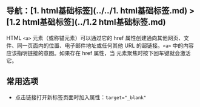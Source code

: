 ## 导航：[1. html基础标签](../../1. html基础标签.md) > [1.2 html基础标签](../1.2 html基础标签.md)

HTML `<a>` 元素（或称锚元素）可以通过它的 href 属性创建通向其他网页、文件、同一页面内的位置、电子邮件地址或任何其他 URL 的超链接。``<a>`` 中的内容应该指明链接的意图。如果存在 href 属性，当 <a> 元素聚焦时按下回车键就会激活它。

## 常用选项

-   点击链接打开新标签页面时加入属性：`target="_blank"`
